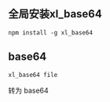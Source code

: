 ##  全局安装xl_base64
```
npm install -g xl_base64
```

##  base64
```
xl_base64 file
```
转为 base64







